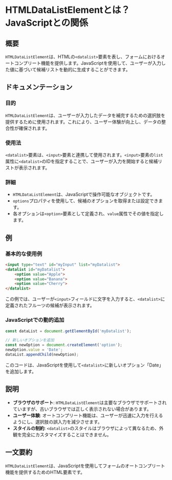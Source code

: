 <!--
Meta Description: # HTMLDataListElementとは？JavaScriptとの関係 ## 概要 `HTMLDataListElement`は、HTMLの`<datalist>`要素を表し、フォームにおけるオートコンプリート機能を提供します。JavaScriptを使用して、ユーザーが入力した値に基づいて候補...
Meta Keywords: datalist, htmldatalistelement, option, value, input
-->

# HTMLDataListElementとは？JavaScriptとの関係

## 概要
`HTMLDataListElement`は、HTMLの`<datalist>`要素を表し、フォームにおけるオートコンプリート機能を提供します。JavaScriptを使用して、ユーザーが入力した値に基づいて候補リストを動的に生成することができます。

## ドキュメンテーション
### 目的
`HTMLDataListElement`は、ユーザーが入力したデータを補完するための選択肢を提供するために使用されます。これにより、ユーザー体験が向上し、データの整合性が確保されます。

### 使用法
`<datalist>`要素は、`<input>`要素と連携して使用されます。`<input>`要素の`list`属性に`<datalist>`のIDを指定することで、ユーザーが入力を開始すると候補リストが表示されます。

### 詳細
- `HTMLDataListElement`は、JavaScriptで操作可能なオブジェクトです。
- `options`プロパティを使用して、候補のオプションを取得または設定できます。
- 各オプションは`<option>`要素として定義され、`value`属性でその値を指定します。

## 例
### 基本的な使用例
```html
<input type="text" id="myInput" list="myDatalist">
<datalist id="myDatalist">
    <option value="Apple">
    <option value="Banana">
    <option value="Cherry">
</datalist>
```
この例では、ユーザーが`<input>`フィールドに文字を入力すると、`<datalist>`に定義されたフルーツの候補が表示されます。

### JavaScriptでの動的追加
```javascript
const dataList = document.getElementById('myDatalist');

// 新しいオプションを追加
const newOption = document.createElement('option');
newOption.value = 'Date';
dataList.appendChild(newOption);
```
このコードは、JavaScriptを使用して`<datalist>`に新しいオプション「Date」を追加します。

## 説明
- **ブラウザのサポート**: `HTMLDataListElement`は主要なブラウザでサポートされていますが、古いブラウザでは正しく表示されない場合があります。
- **ユーザー体験**: オートコンプリート機能は、ユーザーが迅速に入力を行えるようにし、選択肢の誤入力を減少させます。
- **スタイルの制約**: `<datalist>`のスタイルはブラウザによって異なるため、外観を完全にカスタマイズすることはできません。

## 一文要約
`HTMLDataListElement`は、JavaScriptを使用してフォームのオートコンプリート機能を提供するためのHTML要素です。